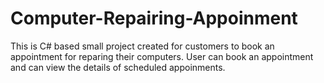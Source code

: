 # Computer-Repairing-Appoinment
This is C# based small project created for customers to book an appointment for reparing their computers. User can book an appointment and can view the details of scheduled appoinments.
